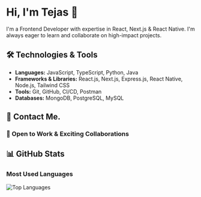 # Hi, I'm Tejas 👋

I'm a Frontend Developer with expertise in React, Next.js & React Native. I'm always eager to learn and collaborate on high-impact projects.

## 🛠 Technologies & Tools

- **Languages:** JavaScript, TypeScript, Python, Java
- **Frameworks & Libraries:** React.js, Next.js, Express.js, React Native, Node.js, Tailwind CSS
- **Tools:** Git, GitHub, CI/CD, Postman
- **Databases:** MongoDB, PostgreSQL, MySQL

## 📩 Contact Me.

### 🚀 Open to Work & Exciting Collaborations

## 📊 GitHub Stats

### Most Used Languages

![Top Languages](https://github-readme-stats.vercel.app/api/top-langs/?username=TejasGorde67&layout=compact&theme=dark)








